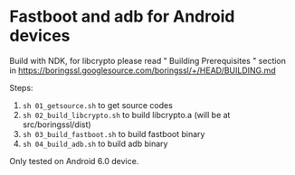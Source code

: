 Fastboot and adb for Android devices
====================================

Build with NDK, for libcrypto please read " Building Prerequisites " section in https://boringssl.googlesource.com/boringssl/+/HEAD/BUILDING.md

Steps:
1. `sh 01_getsource.sh` to get source codes
2. `sh 02_build_libcrypto.sh` to build libcrypto.a (will be at src/boringssl/dist)
3. `sh 03_build_fastboot.sh` to build fastboot binary
3. `sh 04_build_adb.sh` to build adb binary

Only tested on Android 6.0 device.
